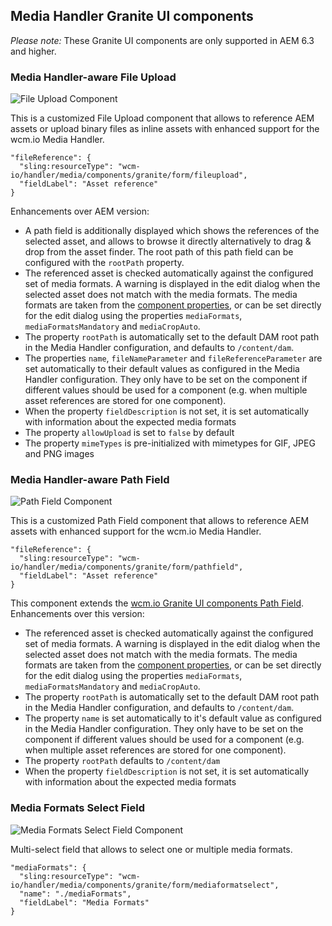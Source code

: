 ## Media Handler Granite UI components

*Please note:* These Granite UI components are only supported in AEM 6.3 and higher.

### Media Handler-aware File Upload

![File Upload Component](images/fileupload-component.png)

This is a customized File Upload component that allows to reference AEM assets or upload binary files as inline assets with enhanced support for the wcm.io Media Handler.

```json-jcr
"fileReference": {
  "sling:resourceType": "wcm-io/handler/media/components/granite/form/fileupload",
  "fieldLabel": "Asset reference"
}
```

Enhancements over AEM version:

* A path field is additionally displayed which shows the references of the selected asset, and allows to browse it directly alternatively to drag & drop from the asset finder. The root path of this path field can be configured with the `rootPath` property.
* The referenced asset is checked automatically against the configured set of media formats. A warning is displayed in the edit dialog when the selected asset does not match with the media formats. The media formats are taken from the [component properties][component-properties], or can be set directly for the edit dialog using the properties `mediaFormats`, `mediaFormatsMandatory` and `mediaCropAuto`.
* The property `rootPath` is automatically set to the default DAM root path in the Media Handler configuration, and defaults to `/content/dam`.
* The properties `name`, `fileNameParameter` and `fileReferenceParameter` are set automatically to their default values as configured in the Media Handler configuration. They only have to be set on the component if different values should be used for a component (e.g. when multiple asset references are stored for one component).
* When the property `fieldDescription` is not set, it is set automatically with information about the expected media formats
* The property `allowUpload` is set to `false` by default
* The property `mimeTypes` is pre-initialized with mimetypes for GIF, JPEG and PNG images


### Media Handler-aware Path Field

![Path Field Component](images/pathfield-component.png)

This is a customized Path Field component that allows to reference AEM assets with enhanced support for the wcm.io Media Handler.

```json-jcr
"fileReference": {
  "sling:resourceType": "wcm-io/handler/media/components/granite/form/pathfield",
  "fieldLabel": "Asset reference"
}
```

This component extends the [wcm.io Granite UI components Path Field][wcmio-wcm-ui-granite-pathfield]. Enhancements over this version:

* The referenced asset is checked automatically against the configured set of media formats. A warning is displayed in the edit dialog when the selected asset does not match with the media formats. The media formats are taken from the [component properties][component-properties], or can be set directly for the edit dialog using the properties `mediaFormats`, `mediaFormatsMandatory` and `mediaCropAuto`.
* The property `rootPath` is automatically set to the default DAM root path in the Media Handler configuration, and defaults to `/content/dam`.
* The property `name` is set automatically to it's default value as configured in the Media Handler configuration. They only have to be set on the component if different values should be used for a component (e.g. when multiple asset references are stored for one component).
* The property `rootPath` defaults to `/content/dam`
* When the property `fieldDescription` is not set, it is set automatically with information about the expected media formats


### Media Formats Select Field

![Media Formats Select Field Component](images/mediaformatselect-component.png)

Multi-select field that allows to select one or multiple media formats.

```json-jcr
"mediaFormats": {
  "sling:resourceType": "wcm-io/handler/media/components/granite/form/mediaformatselect",
  "name": "./mediaFormats",
  "fieldLabel": "Media Formats"
}
```


[component-properties]: component-properties.html
[wcmio-wcm-ui-granite-pathfield]: https://wcm.io/wcm/ui/granite/components.html#Path_Field
